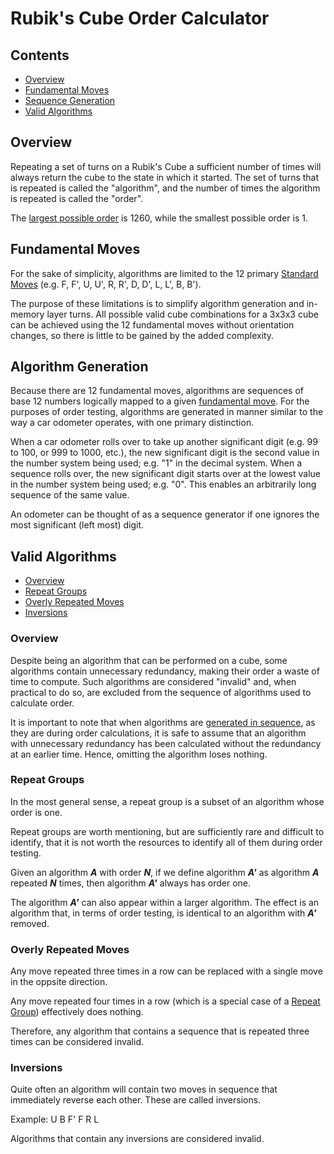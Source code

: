 # Rubik's Cube Order Calculator

## Contents
* [Overview](#overview)
* [Fundamental Moves](#fundamental-moves)
* [Sequence Generation](#sequence-generation)
* [Valid Algorithms](#valid-algorithms)

## Overview
Repeating a set of turns on a Rubik's Cube a sufficient number of times will
always return the cube to the state in which it started. The set of turns that
is repeated is called the "algorithm", and the number of times the algorithm is
repeated is called the "order".

The [largest possible order](https://en.wikipedia.org/wiki/Rubik's_Cube_group#Group_axioms_and_properties)
is 1260, while the smallest possible order is 1.

## Fundamental Moves
For the sake of simplicity, algorithms are limited to the 12 primary [Standard
Moves](https://www.speedsolving.com/wiki/index.php/NxNxN_Notation) (e.g. F, F',
U, U', R, R', D, D', L, L', B, B').

The purpose of these limitations is to simplify algorithm generation and
in-memory layer turns. All possible valid cube combinations for a 3x3x3 cube
can be achieved using the 12 fundamental moves without orientation changes, so
there is little to be gained by the added complexity.

## Algorithm Generation
Because there are 12 fundamental moves, algorithms are sequences of base 12
numbers logically mapped to a given [fundamental move](#fundamental-moves). For
the purposes of order testing, algorithms are generated in manner similar to
the way a car odometer operates, with one primary distinction.

When a car odometer rolls over to take up another significant digit (e.g. 99 to
100, or 999 to 1000, etc.), the new significant digit is the second value in
the number system being used; e.g. "1" in the decimal system. When a sequence
rolls over, the new significant digit starts over at the lowest value in the
number system being used; e.g. "0". This enables an arbitrarily long sequence
of the same value.

An odometer can be thought of as a sequence generator if one ignores the most
significant (left most) digit.

## Valid Algorithms
* [Overview](#overview)
* [Repeat Groups](#repeat-groups)
* [Overly Repeated Moves](#overly-repeated-moves)
* [Inversions](#inversions)

### Overview
Despite being an algorithm that can be performed on a cube, some algorithms
contain unnecessary redundancy, making their order a waste of time to compute.
Such algorithms are considered "invalid" and, when practical to do so, are
excluded from the sequence of algorithms used to calculate order.

It is important to note that when algorithms are [generated in
sequence](#algorithm-generated), as they are during order calculations, it is
safe to assume that an algorithm with unnecessary redundancy has been
calculated without the redundancy at an earlier time. Hence, omitting the
algorithm loses nothing.

### Repeat Groups
In the most general sense, a repeat group is a subset of an algorithm whose
order is one.

Repeat groups are worth mentioning, but are sufficiently rare and difficult to
identify, that it is not worth the resources to identify all of them during
order testing.

Given an algorithm ***A*** with order ***N***, if we define algorithm ***A'***
as algorithm ***A*** repeated ***N*** times, then algorithm ***A'*** always has
order one.

The algorithm ***A'*** can also appear within a larger algorithm. The effect is
an algorithm that, in terms of order testing, is identical to an algorithm with
***A'*** removed.

### Overly Repeated Moves
Any move repeated three times in a row can be replaced with a single move in
the oppsite direction.

Any move repeated four times in a row (which is a special case of a [Repeat
Group](#repeat-groups)) effectively does nothing.

Therefore, any algorithm that contains a sequence that is repeated three times
can be considered invalid.

### Inversions
Quite often an algorithm will contain two moves in sequence that immediately
reverse each other. These are called inversions.

Example: U B F' F R L

Algorithms that contain any inversions are considered invalid.

